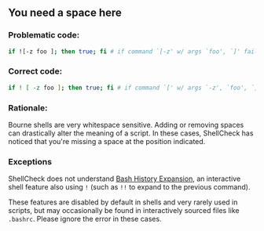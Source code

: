 ## You need a space here

### Problematic code:

```sh
if ![-z foo ]; then true; fi # if command `[-z' w/ args `foo', `]' fails..
```
### Correct code:

```sh
if ! [ -z foo ]; then true; fi # if command `[' w/ args `-z', `foo', `]' fails..
```

### Rationale:

Bourne shells are very whitespace sensitive. Adding or removing spaces can drastically alter the meaning of a script. In these cases, ShellCheck has noticed that you're missing a space at the position indicated.

### Exceptions

ShellCheck does not understand [Bash History Expansion](https://www.gnu.org/software/bash/manual/html_node/History-Interaction.html), an interactive shell feature also using `!` (such as `!!` to expand to the previous command). 

These features are disabled by default in shells and very rarely used in scripts, but may occasionally be found in interactively sourced files like `.bashrc`. Please ignore the error in these cases.